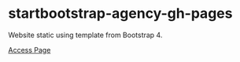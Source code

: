 # startbootstrap-agency-gh-pages

Website static using template from Bootstrap 4.

[Access Page](https://startbootstrap-agency-gh-pages.netlify.app/)
